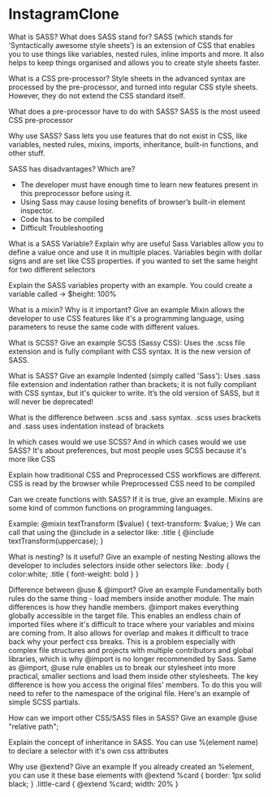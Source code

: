 # InstagramClone

What is SASS? What does SASS stand for?
SASS (which stands for 'Syntactically awesome style sheets’) is an extension of CSS that enables you to use things like variables, nested rules, inline imports and more. It also helps to keep things organised and allows you to create style sheets faster.

What is a CSS pre-processor?
Style sheets in the advanced syntax are processed by the pre-processor, and turned into regular CSS style sheets. However, they do not extend the CSS standard itself.

What does a pre-processor have to do with SASS?
SASS is the most useed CSS pre-processor

Why use SASS?
Sass lets you use features that do not exist in CSS, like variables, nested rules, mixins, imports, inheritance, built-in functions, and other stuff.

SASS has disadvantages? Which are?

- The developer must have enough time to learn new features present in this preprocessor before using it.
- Using Sass may cause losing benefits of browser’s built-in element inspector.
- Code has to be compiled
- Difficult Troubleshooting

What is a SASS Variable? Explain why are useful
Sass Variables allow you to define a value once and use it in multiple places. Variables begin with dollar signs and are set like CSS properties. if you wanted to set the same height for two different selectors

Explain the SASS variables property with an example.
You could create a variable called -> $height: 100%

What is a mixin? Why is it important? Give an example
Mixin allows the developer to use CSS features like it's a programming language, using parameters to reuse the same code with different values.

What is SCSS? Give an example
SCSS (Sassy CSS): Uses the .scss file extension and is fully compliant with CSS syntax. It is the new version of SASS.

What is SASS? Give an example
Indented (simply called 'Sass'): Uses .sass file extension and indentation rather than brackets; it is not fully compliant with CSS syntax, but it's quicker to write. It’s the old version of SASS, but it will never be deprecated!

What is the difference between .scss and .sass syntax.
.scss uses brackets and .sass uses indentation instead of brackets

In which cases would we use SCSS? And in which cases would we use SASS?
It's about preferences, but most people uses SCSS because it's more like CSS

Explain how traditional CSS and Preprocessed CSS workflows are different.
CSS is read by the browser while Preprocessed CSS need to be compiled

Can we create functions with SASS? If it is true, give an example.
Mixins are some kind of common functions on programming languages.

Example:
@mixin textTransform ($value) {
text-transform: $value;
}
We can call that using the @include in a selector like:
.title {
@include textTransform(uppercase);
}

What is nesting? Is it useful? Give an example of nesting
Nesting allows the developer to includes selectors inside other selectors like:
.body {
color:white;
.title {
font-weight: bold
}
}

Difference between @use & @import? Give an example
Fundamentally both rules do the same thing - load members inside another module. The main differences is how they handle members. @import makes everything globally accessible in the target file. This enables an endless chain of imported files where it's difficult to trace where your variables and mixins are coming from. It also allows for overlap and makes it difficult to trace back why your perfect css breaks. This is a problem especially with complex file structures and projects with multiple contributors and global libraries, which is why @import is no longer recommended by Sass.
Same as @import, @use rule enables us to break our stylesheet into more practical, smaller sections and load them inside other stylesheets. The key difference is how you access the original files' members. To do this you will need to refer to the namespace of the original file. Here's an example of simple SCSS partials.

How can we import other CSS/SASS files in SASS? Give an example
@use "relative path";

Explain the concept of inheritance in SASS.
You can use %(element name) to declare a selector with it's own css attributes

Why use @extend? Give an example
If you already created an %element, you can use it these base elements with @extend
%card {
border: 1px solid black;
}
.little-card {
@extend %card;
width: 20%
}
